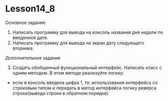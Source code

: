 # Lesson14_8
Основное задание
1. Написать программу для вывода на консоль названия дня недели по введенной дате.
2. Написать программу для вывода на экран дату следующего вторника.

Дополнительное задание

3. Создать обобщенный функциональный интерфейс. Написать класс с одним методом.
В этом методе реализуйте логику:
- если в консоль введена цифра 1, то: использования интерфейса со строковым типом и передать в метод интерфейса логику реверса строки(вывода строки в обратном порядке).
